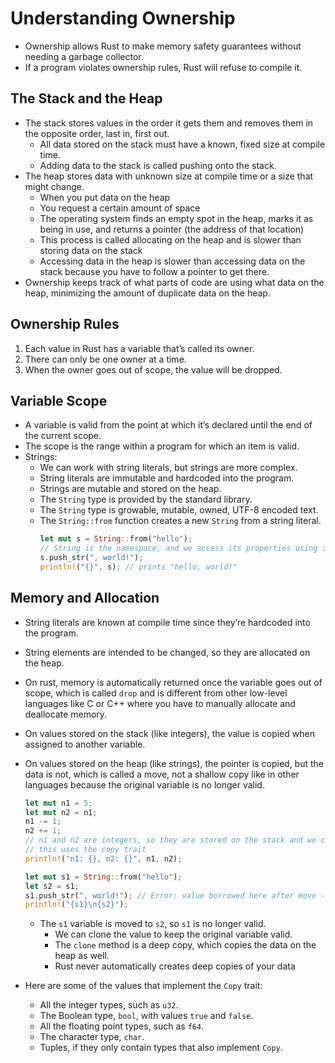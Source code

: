 # Understanding Ownership

- Ownership allows Rust to make memory safety guarantees without needing a garbage collector.
- If a program violates ownership rules, Rust will refuse to compile it.

## The Stack and the Heap

- The stack stores values in the order it gets them and removes them in the opposite order, last in, first out.
  - All data stored on the stack must have a known, fixed size at compile time.
  - Adding data to the stack is called pushing onto the stack.
- The heap stores data with unknown size at compile time or a size that might change.
  - When you put data on the heap
  - You request a certain amount of space
  - The operating system finds an empty spot in the heap, marks it as being in use, and returns a pointer (the address of that location)
  - This process is called allocating on the heap and is slower than storing data on the stack
  - Accessing data in the heap is slower than accessing data on the stack because you have to follow a pointer to get there.
- Ownership keeps track of what parts of code are using what data on the heap, minimizing the amount of duplicate data on the heap.

## Ownership Rules

1. Each value in Rust has a variable that’s called its owner.
2. There can only be one owner at a time.
3. When the owner goes out of scope, the value will be dropped.

## Variable Scope

- A variable is valid from the point at which it’s declared until the end of the current scope.
- The scope is the range within a program for which an item is valid.
- Strings:
  - We can work with string literals, but strings are more complex.
  - String literals are immutable and hardcoded into the program.
  - Strings are mutable and stored on the heap.
  - The `String` type is provided by the standard library.
  - The `String` type is growable, mutable, owned, UTF-8 encoded text.
  - The `String::from` function creates a new `String` from a string literal.
    ```Rust
    let mut s = String::from("hello");
    // String is the namespace, and we access its properties using ::<Property>
    s.push_str(", world!");
    println!("{}", s); // prints "hello, world!"
    ```

## Memory and Allocation

- String literals are known at compile time since they’re hardcoded into the program.
- String elements are intended to be changed, so they are allocated on the heap.
- On rust, memory is automatically returned once the variable goes out of scope, which is called `drop` and is different from other low-level languages like C or C++ where you have to manually allocate and deallocate memory.
- On values stored on the stack (like integers), the value is copied when assigned to another variable.
- On values stored on the heap (like strings), the pointer is copied, but the data is not, which is called a move, not a shallow copy like in other languages because the original variable is no longer valid.

  ```Rust
  let mut n1 = 5;
  let mut n2 = n1;
  n1 -= 1;
  n2 += 1;
  // n1 and n2 are integers, so they are stored on the stack and we can copy the values
  // this uses the copy trait
  println!("n1: {}, n2: {}", n1, n2);

  let mut s1 = String::from("hello");
  let s2 = s1;
  s1.push_str(", world!"); // Error: value borrowed here after move - we need to clone the value
  println!("{s1}\n{s2}");
  ```

  - The `s1` variable is moved to `s2`, so `s1` is no longer valid.
    - We can clone the value to keep the original variable valid.
    - The `clone` method is a deep copy, which copies the data on the heap as well.
    - Rust never automatically creates deep copies of your data

- Here are some of the values that implement the `Copy` trait:
  - All the integer types, such as `u32`.
  - The Boolean type, `bool`, with values `true` and `false`.
  - All the floating point types, such as `f64`.
  - The character type, `char`.
  - Tuples, if they only contain types that also implement `Copy`.
